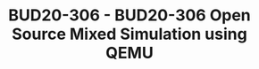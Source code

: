 ---
categories:
- bud20
description: Present and demonstrate recent work by Xilinx in the DARPA/POSH program
  on mixed simulation using QEMU, Verilator and FPGAs to simulate large and complex
  HW systems, at near real-time and using only Open Source tools. We will do a live
  demo simulating an ARM/ZynqMP SoC with RTL for an OpenSource 100G Ethernet MAC.
image:
  featured: 'true'
  path: https://static.linaro.org/connect/bud20/images/BUD20-306.png
session_id: BUD20-306
session_speakers:
- speaker_bio: Edgar is a Principal Software Engineer at Xilinx working with Open
    Source System Software.
  speaker_company: Xilinx
  speaker_image: http://avatars.sched.co/d/8a/1982443/avatar.jpg.320x320px.jpg?6f4
  speaker_name: Edgar E. Iglesias
  speaker_position: Principal Software Engineer
  speaker_role: attendee, speaker
session_track: Tools
tag: session
tags: Tools
title: BUD20-306 - BUD20-306 Open Source Mixed Simulation using QEMU
---